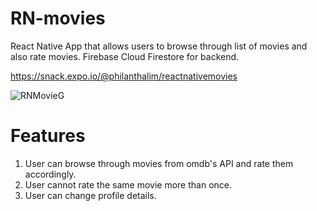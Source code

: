 # RN-movies

React Native App that allows users to browse through list of movies and also rate movies. 
Firebase Cloud Firestore for backend. 

https://snack.expo.io/@philanthalim/reactnativemovies

![RNMovieG](https://user-images.githubusercontent.com/69285218/119690710-82866500-be7c-11eb-93a2-53e2fb814d1e.gif)

# Features
1. User can browse through movies from omdb's API and rate them accordingly.
2. User cannot rate the same movie more than once.
3. User can change profile details. 

